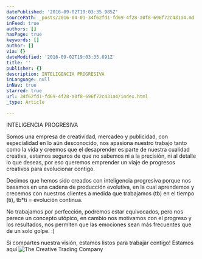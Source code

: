 ```yaml
---
datePublished: '2016-09-02T19:03:35.985Z'
sourcePath: _posts/2016-04-01-34f62fd1-fd69-4f28-a0f8-696f72c431a4.md
inFeed: true
authors: []
hasPage: true
keywords: []
author: []
via: {}
dateModified: '2016-09-02T19:03:35.691Z'
title: ''
publisher: {}
description: INTELIGENCIA PROGRESIVA
inLanguage: null
inNav: true
starred: true
url: 34f62fd1-fd69-4f28-a0f8-696f72c431a4/index.html
_type: Article

---
```

INTELIGENCIA PROGRESIVA

Somos una empresa de creatividad, mercadeo y publicidad, con especialidad en lo aún desconocido, nos apasiona nuestro trabajo tanto como la vida y creemos que el desaprender es parte de nuestra cualidad creativa, estamos seguros de que no sabemos ni a la precisión, ni al detalle lo que deseas, por eso queremos emprender un viaje de progresos creativos para evolucionar contigo.

Decimos que hemos sido creados con inteligencia progresiva porque nos basamos en una cadena de producción evolutiva, en la cual aprendemos y crecemos con nuestros clientes a medida que trabajamos (tb) en el tiempo (ti), tb\*ti = evolución continua.

No trabajamos por perfección, podremos estar equivocados, pero nos parece un concepto utópico, en cambio nos motivamos con el progreso y los resultados, nos permiten que las emociones sean más frecuentes que de un solo golpe. :)

Si compartes nuestra visión, estamos listos para trabajar contigo! Estamos aquí
![The Creative Trading Company](https://imgflo.herokuapp.com/graph/vahj1ThiexotieMo/4651d071e3086818ca44fc536ffd2084/croprotate.png?cropheight=1567&cropwidth=5709&degrees=0&input=https%3A%2F%2Fs3-us-west-2.amazonaws.com%2Fthe-grid-img%2Fp%2Fe6df6b477884f4858d2e09d95925a04b6996eafd.png&x=0&y=0)